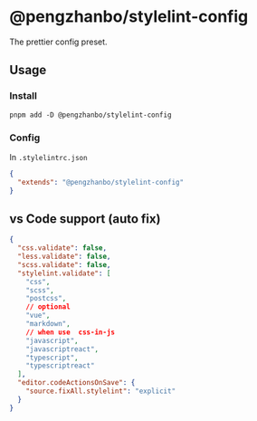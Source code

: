 # @pengzhanbo/stylelint-config

The prettier config preset.

## Usage

### Install

```
pnpm add -D @pengzhanbo/stylelint-config
```

### Config

In `.stylelintrc.json`

``` json
{
  "extends": "@pengzhanbo/stylelint-config"
}
```


## vs Code support (auto fix)

```json
{
  "css.validate": false,
  "less.validate": false,
  "scss.validate": false,
  "stylelint.validate": [
    "css",
    "scss",
    "postcss",
    // optional
    "vue",
    "markdown",
    // when use  css-in-js
    "javascript",
    "javascriptreact",
    "typescript",
    "typescriptreact"
  ],
  "editor.codeActionsOnSave": {
    "source.fixAll.stylelint": "explicit"
  }
}
```
